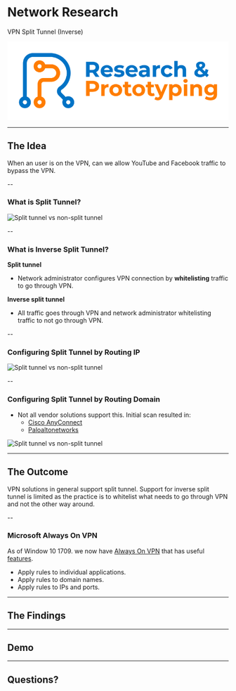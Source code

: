 # Network Research
VPN Split Tunnel (Inverse)

![IT Research and Prototyping](https://github.com/sara-sabr/ITResearch-Prototyping/raw/master/assets/img/RP_Logo_Wordmark-EN.png)

---

## The Idea

When an user is on the VPN, can we allow YouTube and Facebook traffic to bypass the VPN.


--

### What is Split Tunnel?

![Split tunnel vs non-split tunnel](https://github.com/sara-sabr/poc-network-vpn-split-tunnel/raw/master/reports/assets/VPN-with-and-without-split-tunneling.png)


--

### What is Inverse Split Tunnel?

**Split tunnel**
- Network administrator configures VPN connection by __whitelisting__ traffic to go through VPN.

**Inverse split tunnel**
- All traffic goes through VPN and network administrator whitelisting traffic to not go through VPN.


--

### Configuring Split Tunnel by Routing IP

![Split tunnel vs non-split tunnel](https://github.com/sara-sabr/poc-network-vpn-split-tunnel/raw/master/reports/assets/routing-ip.png)


--

### Configuring Split Tunnel by Routing Domain

- Not all vendor solutions support this. Initial scan resulted in:
    - [Cisco AnyConnect](https://www.cisco.com/c/en/us/td/docs/security/asa/asa91/asdm71/vpn/asdm_71_vpn_config/vpn_asdm_dap.html#15525)
    - [Paloaltonetworks](https://docs.paloaltonetworks.com/pan-os/8-1/pan-os-new-features/globalprotect-features/split-tunnel-for-public-applications#)

![Split tunnel vs non-split tunnel](https://github.com/sara-sabr/poc-network-vpn-split-tunnel/raw/master/reports/assets/routing-domain.png)


---

## The Outcome

 VPN solutions in general support split tunnel. Support for inverse split tunnel is limited as the practice is to whitelist what needs to go through VPN and not the other way around.


--

### Microsoft Always On VPN

 As of Window 10 1709. we now have [Always On VPN](https://docs.microsoft.com/en-us/windows-server/remote/remote-access/vpn/always-on-vpn/always-on-vpn-technology-overview) that has useful [features](https://docs.microsoft.com/en-us/windows-server/remote/remote-access/vpn/vpn-map-da).
 - Apply rules to individual applications.
 - Apply rules to domain names.
 - Apply rules to IPs and ports.


---

## The Findings

---

## Demo

---

## Questions?
